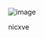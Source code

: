 ![image](https://github.com/ncxvee/COMPROG/assets/160332842/d4d78ff3-3fc4-4fed-90f8-54ed05d224a0)

nicxve
